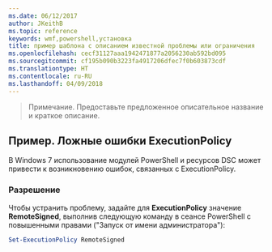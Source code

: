 ```yaml
---
ms.date: 06/12/2017
author: JKeithB
ms.topic: reference
keywords: wmf,powershell,установка
title: пример шаблона с описанием известной проблемы или ограничения
ms.openlocfilehash: cecf31127aaa1942471877a2056230ab592bd095
ms.sourcegitcommit: cf195b090b3223fa4917206dfec7f0b603873cdf
ms.translationtype: HT
ms.contentlocale: ru-RU
ms.lasthandoff: 04/09/2018
---
```

>Примечание. Предоставьте предложенное описательное название и краткое описание.

## <a name="example-erroneous-executionpolicy-errors"></a>Пример. Ложные ошибки ExecutionPolicy ##
В Windows 7 использование модулей PowerShell и ресурсов DSC может привести к возникновению ошибок, связанных с ExecutionPolicy.

### <a name="resolution"></a>Разрешение

Чтобы устранить проблему, задайте для **ExecutionPolicy** значение **RemoteSigned**, выполнив следующую команду в сеансе PowerShell с повышенными правами ("Запуск от имени администратора"):

```powershell
Set-ExecutionPolicy RemoteSigned
```